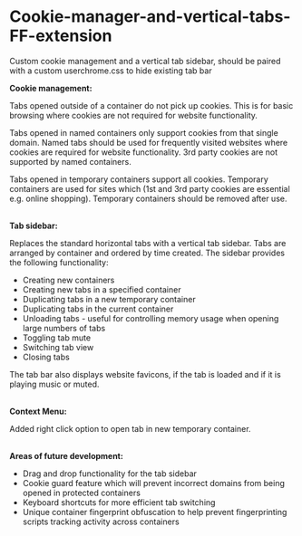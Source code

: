 # Cookie-manager-and-vertical-tabs-FF-extension
<p>Custom cookie management and a vertical tab sidebar, should be paired with a custom userchrome.css to hide existing tab bar</p>

<b>Cookie management:</b>
<p>Tabs opened outside of a container do not pick up cookies.  This is for basic browsing where cookies are not required for website functionality.</p>
<p>Tabs opened in named containers only support cookies from that single domain.  Named tabs should be used for frequently visited websites where cookies are required for website functionality.  3rd party cookies are not supported by named containers.</p>
<p>Tabs opened in temporary containers support all cookies.  Temporary containers are used for sites which (1st and 3rd party cookies are essential e.g. online shopping).  Temporary containers should be removed after use.</p>
<br>
<b>Tab sidebar:</b>
<p>Replaces the standard horizontal tabs with a vertical tab sidebar.  Tabs are arranged by container and ordered by time created.  The sidebar provides the following functionality:</p>
<ul>
<li>Creating new containers</li>
<li>Creating new tabs in a specified container</li>
<li>Duplicating tabs in a new temporary container</li>
<li>Duplicating tabs in the current container</li>
<li>Unloading tabs - useful for controlling memory usage when opening large numbers of tabs</li>
<li>Toggling tab mute</li>
<li>Switching tab view</li>
<li>Closing tabs</li>
</ul>

<p>The tab bar also displays website favicons, if the tab is loaded and if it is playing music or muted.</p>
<br>
<b>Context Menu:</b>
<p>Added right click option to open tab in new temporary container. </p>
<br>
<b>Areas of future development:</b>
<ul>
<li>Drag and drop functionality for the tab sidebar</li>
<li>Cookie guard feature which will prevent incorrect domains from being opened in protected containers</li>
<li>Keyboard shortcuts for more efficient tab switching</li>
<li>Unique container fingerprint obfuscation to help prevent fingerprinting scripts tracking activity across containers </li>
</ul>
